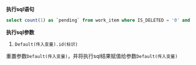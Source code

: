 <p class="panel-title"><b>执行sql语句</b></p>

```sql
select count(1) as `pending` from work_item where IS_DELETED = '0' and `STATE` IN ('10','14','16','50','60') and SPRINT_ID = ?
```

<p class="panel-title"><b>执行sql参数</b></p>

1. `Default(传入变量).id(标识)`

重置参数`Default(传入变量)`，并将执行sql结果赋值给参数`Default(传入变量)`
